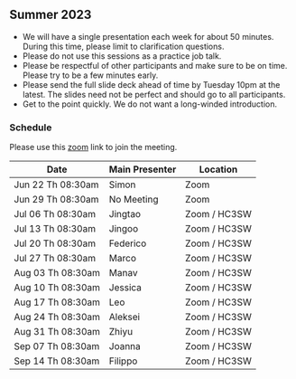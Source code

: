 ## Summer 2023

- We will have a single presentation each week for about 50 minutes. During this time, please limit to clarification questions.
- Please do not use this sessions as a practice job talk.
- Please be respectful of other participants and make sure to be on time. Please try to be a few minutes early.
- Please send the full slide deck ahead of time by Tuesday 10pm at the latest. The slides need not be perfect and should go to all participants.
- Get to the point quickly. We do not want a long-winded introduction.

### Schedule
Please use this [zoom](https://uchicago.zoom.us/j/95704169272?pwd=a2MxQ2cwcCtROGgwYWl1OW9rVEtqdz09) link to join the meeting.

| Date                        | Main Presenter | Location |
|-----------------------------|----------------|----------|
| Jun 22 Th 08:30am           | Simon          | Zoom     |
| Jun 29 Th 08:30am           | No Meeting     | Zoom     |
| Jul 06 Th 08:30am           | Jingtao        | Zoom / HC3SW     |
| Jul 13 Th 08:30am           | Jingoo         | Zoom / HC3SW     |
| Jul 20 Th 08:30am           | Federico       | Zoom / HC3SW     |
| Jul 27 Th 08:30am           | Marco          | Zoom / HC3SW    |
| Aug 03 Th 08:30am           | Manav          | Zoom / HC3SW     |
| Aug 10 Th 08:30am           | Jessica        | Zoom / HC3SW     |
| Aug 17 Th 08:30am           | Leo            | Zoom / HC3SW     |
| Aug 24 Th 08:30am           | Aleksei        | Zoom / HC3SW     |
| Aug 31 Th 08:30am           | Zhiyu          | Zoom / HC3SW     |
| Sep 07 Th 08:30am           | Joanna         | Zoom / HC3SW     |
| Sep 14 Th 08:30am           | Filippo        | Zoom / HC3SW     |
